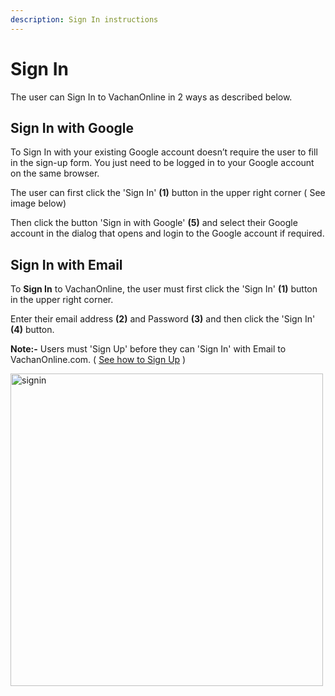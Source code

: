 ```yaml
---
description: Sign In instructions
---
```


# Sign In

The user can Sign In to VachanOnline in 2 ways as described below.

## Sign In with Google

To Sign In with your existing Google account doesn’t require the user to fill in the sign-up form. You just need to be logged in to your Google account on the same browser.

The user can first click the 'Sign In' **(1)** button in the upper right corner ( See image below)

Then click the button 'Sign in with Google' **(5)** and select their Google account in the dialog that opens and login to the Google account if required.

## Sign In with Email

To **Sign In** to VachanOnline, the user must first click the 'Sign In' **(1)** button in the upper right corner.

Enter their email address **(2)** and Password **(3)** and then click the 'Sign In' **(4)** button.

**Note:-** Users must 'Sign Up' before they can 'Sign In' with Email to VachanOnline.com. ( [See how to Sign Up](./signUp) )

<img src="/img/assets/signin.png"  width="500px" alt="signin"/>
